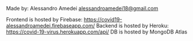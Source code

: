 Made by: Alessandro Amedei
alessandroamedei18@gmail.com

Frontend is hosted by Firebase: https://covid19-alessandroamedei.firebaseapp.com/
Backend is hosted by Heroku: https://covid-19-virus.herokuapp.com/api/
DB is hosted by MongoDB Atlas